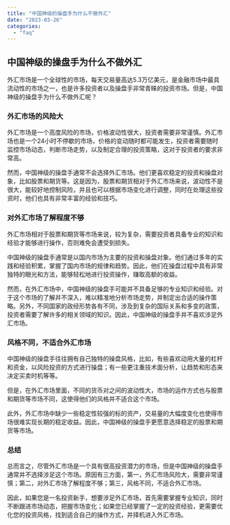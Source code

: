 ```yaml
---
title: "中国神级的操盘手为什么不做外汇"
date: "2023-03-26"
categories: 
  - "faq"
---
```


## 中国神级的操盘手为什么不做外汇

外汇市场是一个全球性的市场，每天交易量高达5.3万亿美元，是金融市场中最具流动性的市场之一，也是许多投资者以及操盘手非常青睐的投资市场。但是，中国神级的操盘手为什么不做外汇呢？

### 外汇市场的风险大

外汇市场是一个高度风险的市场，价格波动性很大，投资者需要非常谨慎。外汇市场也是一个24小时不停歇的市场，价格的变动随时都可能发生，投资者需要随时监控市场动态，判断市场走势，以及制定合理的投资策略，这对于投资者的要求非常高。

然而，中国神级的操盘手通常不会选择外汇市场。他们更喜欢稳定的投资和操盘对象，比如股票和期货等。这是因为，股票和期货相对于外汇市场来说，波动性不是很大，能较好地控制风险，并且也可以根据市场变化进行调整，同时在处理这些投资时，他们也具有非常丰富的经验和技巧。

### 对外汇市场了解程度不够

外汇市场相对于股票和期货等市场来说，较为复杂，需要投资者具备专业的知识和经验才能够进行操作，否则难免会遭受到损失。

中国神级的操盘手通常是以国内市场为主要的投资和操盘对象。他们通过多年的实践和经验积累，掌握了国内市场的规律和趋势。因此，他们在操盘过程中具有非常独特的眼光和方法，能够轻松地进行投资操作，赚取高额的收益。

然而，在外汇市场中，中国神级的操盘手可能并不具备足够的专业知识和经验。对于这个市场的了解并不深入，难以精准地分析市场走势，并制定出合适的操作策略。另外，不同国家的政经形势各有不同，涉及到复杂的国际关系和多变的政策，投资者需要了解许多的相关领域的知识。因此，中国神级的操盘手并不喜欢涉足外汇市场。

### 风格不同，不适合外汇市场

中国神级的操盘手往往拥有自己独特的操盘风格，比如，有些喜欢动用大量的杠杆和资金，以风险投资的方式进行操盘；有一些更注重技术面分析，让趋势和形态来决定买卖时机等等。

但是，在外汇市场里面，不同的货币对之间的波动性大，市场的运作方式也与股票和期货等市场不同，这使得他们的风格并不适合这个市场。

此外，外汇市场中缺少一些稳定性较强的标的资产，交易量的大幅度变化也使得市场很难实现长期的稳定收益。因此，中国神级的操盘手更愿意选择稳定的股票和期货等市场。

### 总结

总而言之，尽管外汇市场是一个具有很高投资潜力的市场，但是中国神级的操盘手通常并不选择涉足这个市场。原因有三方面，第一，外汇市场风险大，需要非常谨慎；第二，对外汇市场了解程度不够；第三，风格不同，不适合外汇市场。

因此，如果您是一名投资新手，想要涉足外汇市场，首先需要掌握专业知识，同时不断跟进市场动态，把握市场变化；如果您已经掌握了一定的投资经验，更需要优化您的投资风格，找到适合自己的操作方式，并择机进入外汇市场。
